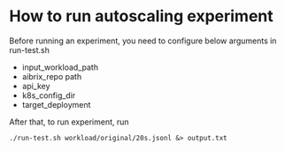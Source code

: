 # How to run autoscaling experiment

Before running an experiment, you need to configure below arguments in run-test.sh
- input_workload_path
- aibrix_repo path
- api_key
- k8s_config_dir
- target_deployment


After that, to run experiment, run 

`./run-test.sh workload/original/20s.jsonl &> output.txt`